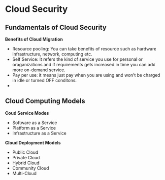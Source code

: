 # Cloud Security

## Fundamentals of Cloud Security

**Benefits of Cloud Migration**<br>
- Resource pooling: You can take benefits of resource such as hardware infrastructure, network, computing etc.
- Self Service: It refers the kind of service you use for personal or oraganizations and if requirements gets increased in time you can add more on-demand service.
- Pay per use: it means just pay when you are using and won't be charged in idle or turned OFF conditons.
- 

## Cloud Computing Models

**Coud Service Modes**<br>
- Software as a Service
- Platform as a Service
- Infrastructure as a Service

**Cloud Deployment Models**<br>
- Public Cloud
- Private Cloud
- Hybrid Cloud
- Community Cloud
- Multi-Cloud


